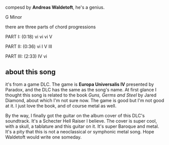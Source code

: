 compesd by **Andreas Waldetoft**, he's a genius.

G Minor

there are three parts of chord progressions

PART I: (0:18)
vi      vi
vi      V

PART II: (0:36)
vi      I       V       III

PART III: (2:33)
IV vi

## about this song

it's from a game DLC. The game is **Europa Universalis IV** presented by Paradox, and the DLC has the same as the song's name. At first glance I thought this song is related to the book *Guns, Germs and Steel* by Jared Diamond, about which I'm not sure now. The game is good but I'm not good at it. I just love the book, and of course metal as well. 

By the way, I finally got the guitar on the album cover of this DLC's soundtrack. It's a Schecter Hell Raiser I believe. The cover is super cool, with a skull, a tablature and this guitar on it. It's super Baroque and metal. It's a pity that this is not a neoclassical or symphonic metal song. Hope Waldetoft would write one someday.
